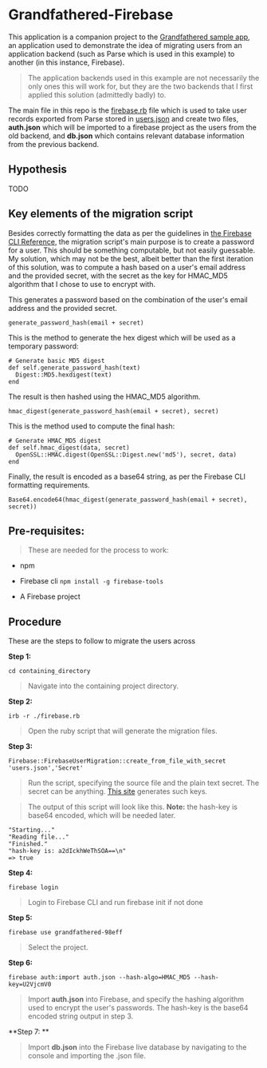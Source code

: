 # Grandfathered-Firebase

This application is a companion project to the [Grandfathered sample app](https://github.com/ironic-name/Grandfathered-Application), an application used to demonstrate the idea of migrating users from an application backend (such as Parse which is used in this example) to another (in this instance, Firebase). 

> The application backends used in this example are not necessarily the only ones this will work for, but they are the two backends that I first applied this solution (admittedly badly) to.

The main file in this repo is the [firebase.rb](https://github.com/ironic-name/Grandfathered-Firebase/blob/master/firebase.rb) file which is used to take user records exported from Parse stored in [users.json](https://github.com/ironic-name/Grandfathered-Firebase/blob/master/users.json) and create two files, **auth.json** which will be imported to a firebase project as the users from the old backend, and **db.json** which contains relevant database information from the previous backend.

## Hypothesis

TODO

## Key elements of the migration script

 Besides correctly formatting the data as per the guidelines in [the Firebase CLI Reference](https://firebase.google.com/docs/cli/), the migration script's main purpose is to create a password for a user. This should be something computable, but not easily guessable. My solution, which may not be the best, albeit better than the first iteration of this solution, was to compute a hash based on a user's email address and the provided secret, with the secret as the key for HMAC_MD5 algorithm that I chose to use to encrypt with. 

This generates a password based on the combination of the user's email address and the provided secret.

    generate_password_hash(email + secret)

This is the method to generate the hex digest which will be used as a temporary password:

    # Generate basic MD5 digest
    def self.generate_password_hash(text)
      Digest::MD5.hexdigest(text)
    end

The result is then hashed using the HMAC_MD5 algorithm.

    hmac_digest(generate_password_hash(email + secret), secret)

This is the method used to compute the final hash:

    # Generate HMAC_MD5 digest
    def self.hmac_digest(data, secret)
      OpenSSL::HMAC.digest(OpenSSL::Digest.new('md5'), secret, data)
    end

Finally, the result is encoded as a base64 string, as per the Firebase CLI formatting requirements.

    Base64.encode64(hmac_digest(generate_password_hash(email + secret), secret))

## Pre-requisites:

> These are needed for the process to work:

* npm

* Firebase cli `npm install -g firebase-tools`

* A Firebase project


## Procedure

These are the steps to follow to migrate the users across

**Step 1:**

`cd containing_directory`

> Navigate into the containing project directory.

**Step 2:**

`irb -r ./firebase.rb`

> Open the ruby script that will generate the migration files.

**Step 3:**

`Firebase::FirebaseUserMigration::create_from_file_with_secret 'users.json','Secret'`

> Run the script, specifying the source file and the plain text secret. The secret can be anything. [This site](https://randomkeygen.com) generates such keys.

> The output of this script will look like this. **Note:**  the hash-key is base64 encoded, which will be needed later.
>
    "Starting..."
    "Reading file..."
    "Finished."
    "hash-key is: a2dIckhWeThSOA==\n"
    => true 


**Step 4:**

`firebase login`

> Login to Firebase CLI and run firebase init if not done

**Step 5:**

`firebase use grandfathered-98eff`

> Select the project.

**Step 6:**
 
`firebase auth:import auth.json --hash-algo=HMAC_MD5 --hash-key=U2VjcmV0`

> Import **auth.json** into Firebase, and specify the hashing algorithm used to encrypt the user's passwords. The hash-key is the base64 encoded string output in step 3.

**Step 7: **

>Import **db.json** into the Firebase live database by navigating to the console and importing the .json file.
